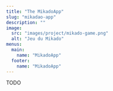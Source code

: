 ```yaml
---
title: "The MikadoApp"
slug: "mikadao-app"
description: ""
image:
  src: "images/project/mikado-game.png"
  alt: "Jeu du Mikado"
menus:
  main:
    name: "MikadoApp"
  footer:
    name: "MikadoApp"
---
```


TODO

